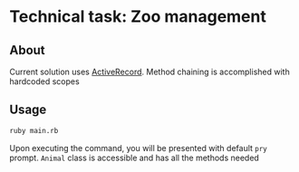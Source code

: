 # Technical task: Zoo management

## About

Current solution uses [ActiveRecord](https://github.com/rails/rails/tree/main/activerecord). 
Method chaining is accomplished with hardcoded scopes

## Usage

```sh
ruby main.rb
```

Upon executing the command, you will be presented with default `pry` prompt. 
`Animal` class is accessible and has all the methods needed
